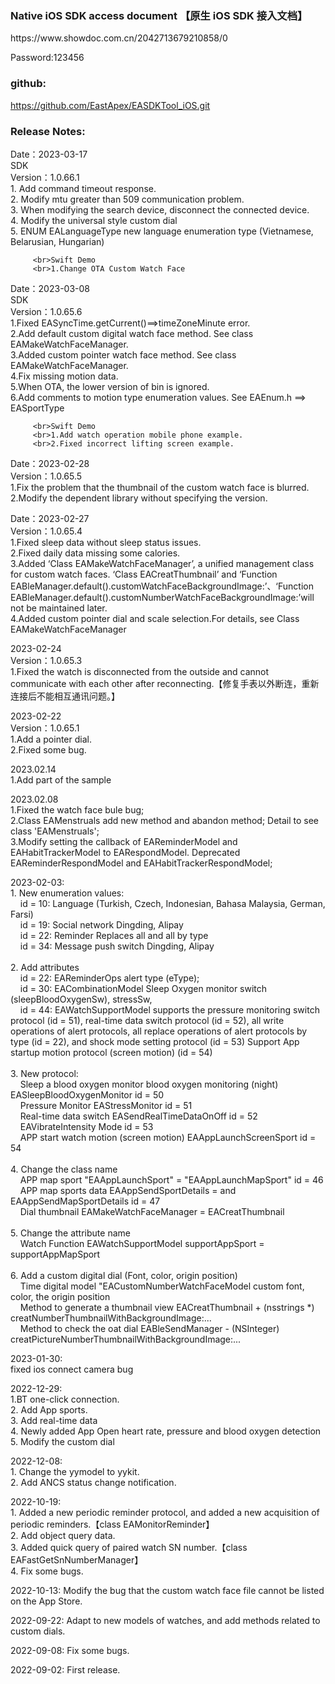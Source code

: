 ### Native iOS SDK access document 【原生 iOS SDK 接入文档】
<p>https://www.showdoc.com.cn/2042713679210858/0
<p>Password:123456


### github:
https://github.com/EastApex/EASDKTool_iOS.git

### Release Notes:
 <p> Date：2023-03-17
         <br>SDK
         <br>Version：1.0.66.1
         <br> 1. Add command timeout response.
         <br> 2. Modify mtu greater than 509 communication problem.
         <br> 3. When modifying the search device, disconnect the connected device.
         <br> 4. Modify the universal style custom dial
         <br> 5. ENUM EALanguageType new language enumeration type (Vietnamese, Belarusian, Hungarian)
         
         <br>Swift Demo
         <br>1.Change OTA Custom Watch Face
         
 <p> Date：2023-03-08
         <br>SDK
         <br>Version：1.0.65.6
         <br>1.Fixed EASyncTime.getCurrent()==>timeZoneMinute error.
         <br>2.Add default custom digital watch face method. See class EAMakeWatchFaceManager.
         <br>3.Added custom pointer watch face method. See class EAMakeWatchFaceManager.
         <br>4.Fix missing motion data.
         <br>5.When OTA, the lower version of bin is ignored.
         <br>6.Add comments to motion type enumeration values. See EAEnum.h ==> EASportType
         
         <br>Swift Demo
         <br>1.Add watch operation mobile phone example.
         <br>2.Fixed incorrect lifting screen example.
        
<p> Date：2023-02-28
        <br>Version：1.0.65.5
        <br>1.Fix the problem that the thumbnail of the custom watch face is blurred.
        <br>2.Modify the dependent library without specifying the version.

<p>Date：2023-02-27
        <br>Version：1.0.65.4
        <br>1.Fixed sleep data without sleep status issues.
        <br>2.Fixed daily data missing some calories.
        <br>3.Added ‘Class EAMakeWatchFaceManager’, a unified management class for custom watch faces. ‘Class EACreatThumbnail’ and ‘Function EABleManager.default().customWatchFaceBackgroundImage:’、‘Function EABleManager.default().customNumberWatchFaceBackgroundImage:’will not be maintained later.
        <br>4.Added custom pointer dial and scale selection.For details, see Class EAMakeWatchFaceManager
 
<p>2023-02-24
       <br>Version：1.0.65.3
       <br>1.Fixed the watch is disconnected from the outside and cannot communicate with each other after reconnecting.【修复手表以外断连，重新连接后不能相互通讯问题。】
<p>2023-02-22
      <br>Version：1.0.65.1
      <br>1.Add a pointer dial.
      <br>2.Fixed some bug.
<p>2023.02.14
     <br>1.Add part of the sample
     
<p>2023.02.08
     <br>1.Fixed the watch face bule bug;
     <br>2.Class EAMenstruals add new method and abandon method; Detail to see class 'EAMenstruals';
     <br>3.Modify setting the callback of EAReminderModel and EAHabitTrackerModel to EARespondModel. Deprecated EAReminderRespondModel and EAHabitTrackerRespondModel;
<p>2023-02-03:
    <br>1. New enumeration values:
    <br>&nbsp; &nbsp; id = 10: Language (Turkish, Czech, Indonesian, Bahasa Malaysia, German, Farsi)
    <br>&nbsp; &nbsp; id = 19: Social network Dingding, Alipay
    <br>&nbsp; &nbsp; id = 22: Reminder Replaces all and all by type
    <br>&nbsp; &nbsp; id = 34: Message push switch Dingding, Alipay
    <br>
    <br>2. Add attributes
    <br>&nbsp; &nbsp; id = 22: EAReminderOps alert type (eType);
    <br>&nbsp; &nbsp; id = 30: EACombinationModel Sleep Oxygen monitor switch (sleepBloodOxygenSw), stressSw,
    <br>&nbsp; &nbsp; id = 44: EAWatchSupportModel supports the pressure monitoring switch protocol (id = 51), real-time data switch protocol (id = 52), all write operations of alert protocols, all replace operations of alert protocols by type (id = 22), and shock mode setting protocol (id = 53) Support App startup motion protocol (screen motion) (id = 54)
    <br>
    <br>3. New protocol:
    <br>&nbsp; &nbsp; Sleep a blood oxygen monitor blood oxygen monitoring (night) EASleepBloodOxygenMonitor id = 50
    <br>&nbsp; &nbsp; Pressure Monitor EAStressMonitor id = 51
    <br>&nbsp; &nbsp; Real-time data switch EASendRealTimeDataOnOff id = 52
    <br>&nbsp; &nbsp; EAVibrateIntensity Mode id = 53
    <br>&nbsp; &nbsp; APP start watch motion (screen motion) EAAppLaunchScreenSport id = 54
    <br>
    <br>4. Change the class name
    <br>&nbsp; &nbsp; APP map sport "EAAppLaunchSport" = "EAAppLaunchMapSport" id = 46
    <br>&nbsp; &nbsp; APP map sports data EAAppSendSportDetails = and EAAppSendMapSportDetails id = 47
    <br>&nbsp; &nbsp; Dial thumbnail EAMakeWatchFaceManager = EACreatThumbnail
    <br>
    <br>5. Change the attribute name
    <br>&nbsp; &nbsp; Watch Function EAWatchSupportModel supportAppSport = supportAppMapSport
    <br>
    <br>6. Add a custom digital dial (Font, color, origin position)
    <br>&nbsp; &nbsp; Time digital model "EACustomNumberWatchFaceModel custom font, color, the origin position
    <br>&nbsp; &nbsp; Method to generate a thumbnail view EACreatThumbnail + (nsstrings *) creatNumberThumbnailWithBackgroundImage:...
    <br>&nbsp; &nbsp; Method to check the oat dial EABleSendManager - (NSInteger) creatPictureNumberThumbnailWithBackgroundImage:...
    <br>
<p>2023-01-30:
    <br>fixed ios connect camera bug
<p>2022-12-29:
    <br>1.BT one-click connection.
    <br>2. Add App sports.
    <br>3. Add real-time data
    <br>4. Newly added App Open heart rate, pressure and blood oxygen detection
    <br>5. Modify the custom dial
<p>2022-12-08:
     <br>1. Change the yymodel to yykit.
     <br>2. Add ANCS status change notification.
<p>2022-10-19:
     <br>1. Added a new periodic reminder protocol, and added a new acquisition of periodic reminders.【class EAMonitorReminder】
     <br>2. Add object query data.
     <br>3. Added quick query of paired watch SN number.【class EAFastGetSnNumberManager】
     <br>4. Fix some bugs.
<p>2022-10-13: Modify the bug that the custom watch face file cannot be listed on the App Store.
<p>2022-09-22: Adapt to new models of watches, and add methods related to custom dials.
<p>2022-09-08: Fix some bugs.
<p>2022-09-02: First release.


